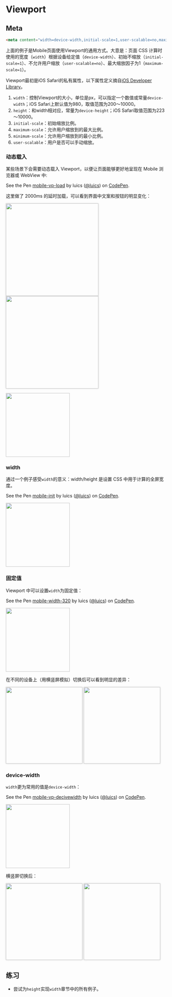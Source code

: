# Viewport

## Meta

```html
<meta content="width=device-width,initial-scale=1,user-scalable=no,maximum-scale=1" name="viewport"/>
```

上面的例子是Mobile页面使用Viewport的通用方式。大意是：页面 CSS 计算时使用的宽度（`width`）根据设备给定值（`device-width`）、初始不缩放（`initial-scale=1`）、不允许用户缩放（`user-scalable=no`）、最大缩放因子为1（`maximum-scale=1`）。 

Viewport最初是iOS Safari的私有属性，以下属性定义摘自[iOS Developer Library](https://developer.apple.com/library/ios/documentation/AppleApplications/Reference/SafariWebContent/UsingtheViewport/UsingtheViewport.html)。

1. `width`：控制Viewport的大小，单位是px，可以指定一个数值或常量`device-width`；iOS Safari上默认值为980，取值范围为200～10000。
2. `height`：和width相对应，常量为`device-height`；iOS Safari取值范围为223～10000。
3. `initial-scale`：初始缩放比例。
4. `maximum-scale`：允许用户缩放到的最大比例。
5. `minimum-scale`：允许用户缩放到的最小比例。
6. `user-scalable`：用户是否可以手动缩放。

### 动态载入

某些场景下会需要动态载入 Viewport，以便让页面能够更好地呈现在 Mobile 浏览器或 WebView 中:

 <p data-height="265" data-theme-id="0" data-slug-hash="LZVOoG" data-default-tab="html,result" data-user="luics" data-embed-version="2" class="codepen">See the Pen <a href="http://codepen.io/luics/pen/LZVOoG/">mobile-vp-load</a> by luics (<a href="http://codepen.io/luics">@luics</a>) on <a href="http://codepen.io">CodePen</a>.</p>
 <script async src="//assets.codepen.io/assets/embed/ei.js"></script>

这里做了 2000ms 的延时加载，可以看到界面中文案和按钮的明显变化：

<img style="box-shadow: 0 0 5px #ddd;" src="http://gw.alicdn.com/tps/TB1k9vTKXXXXXbbXXXXXXXXXXXX-764-580.png" height="290"> <img style="box-shadow: 0 0 5px #ddd;" src="http://gw.alicdn.com/tps/TB1oB2pKXXXXXb2XVXXXXXXXXXX-764-580.png" height="290">

<img src="https://ws1.sinaimg.cn/large/006tNc79ly1fscu9r9dyxj307s07swe9.jpg" width="200" ali="qr">

### width

通过一个例子感受`width`的意义：width/height 是设置 CSS 中用于计算的全屏宽度。

<p data-height="265" data-theme-id="0" data-slug-hash="VjLrom" data-default-tab="html,result" data-user="luics" data-embed-version="2" class="codepen">See the Pen <a href="http://codepen.io/luics/pen/VjLrom/">mobile-init</a> by luics (<a href="http://codepen.io/luics">@luics</a>) on <a href="http://codepen.io">CodePen</a>.</p>
<script async src="//assets.codepen.io/assets/embed/ei.js"></script>

<img src="https://ws1.sinaimg.cn/large/006tNc79ly1fscuatlmmsj307s07swe9.jpg" width="200" ali="qr">

### 固定值
Viewport 中可以设置`width`为固定值：

<p data-height="265" data-theme-id="0" data-slug-hash="WxvdjL" data-default-tab="html,result" data-user="luics" data-embed-version="2" class="codepen">See the Pen <a href="http://codepen.io/luics/pen/WxvdjL/">mobile-width-320</a> by luics (<a href="http://codepen.io/luics">@luics</a>) on <a href="http://codepen.io">CodePen</a>.</p>
<script async src="//assets.codepen.io/assets/embed/ei.js"></script>

<img src="https://ws3.sinaimg.cn/large/006tNc79ly1fscub9y3nwj307s07s742.jpg" width="200" ali="qr">

在不同的设备上（用横竖屏模拟）切换后可以看到明显的差异：

<img style="box-shadow: 0 0 5px #ddd;" src="https://gw.alicdn.com/tps/TB1upvfKXXXXXctaXXXXXXXXXXX-1080-1920.png" width="240"> <img style="box-shadow: 0 0 5px #ddd;" src="https://gw.alicdn.com/tps/TB1QCTTKXXXXXbOXXXXXXXXXXXX-1920-1080.png" height="240">


### device-width
`width`更为常用的值是`device-width`：

<p data-height="265" data-theme-id="0" data-slug-hash="yJNpbd" data-default-tab="html,result" data-user="luics" data-embed-version="2" class="codepen">See the Pen <a href="http://codepen.io/luics/pen/yJNpbd/">mobile-vp-decivewidth</a> by luics (<a href="http://codepen.io/luics">@luics</a>) on <a href="http://codepen.io">CodePen</a>.</p>
<script async src="//assets.codepen.io/assets/embed/ei.js"></script>

<img src="https://ws4.sinaimg.cn/large/006tNc79ly1fscubjkfglj307s07s742.jpg" width="200" ali="qr">

横竖屏切换后：

<img style="box-shadow: 0 0 5px #ddd;" src="https://gw.alicdn.com/tps/TB1V66MKXXXXXa7XpXXXXXXXXXX-1080-1920.png" width="240"> <img style="box-shadow: 0 0 5px #ddd;" src="https://gw.alicdn.com/tps/TB1VezmKXXXXXX_aXXXXXXXXXXX-1920-1080.png" height="240">


## 练习

* 尝试为`height`实现`width`章节中的所有例子。

